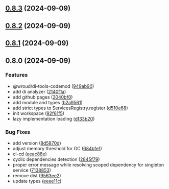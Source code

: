 ## [0.8.3](https://github.com/Wroud/foundation/compare/di-v0.8.2...di-v0.8.3) (2024-09-09)
## [0.8.2](https://github.com/Wroud/foundation/compare/di-v0.8.1...di-v0.8.2) (2024-09-09)
## [0.8.1](https://github.com/Wroud/foundation/compare/di-v0.8.0...di-v0.8.1) (2024-09-09)
## 0.8.0 (2024-09-09)

### Features

* @wroud/di-tools-codemod ([949ab90](https://github.com/Wroud/foundation/commit/949ab90213ef30c3fde2efddf9f764803c38ffec))
* add di analyzer ([2140f1a](https://github.com/Wroud/foundation/commit/2140f1ab92be940f1e0148464644e5f45f6c9a4d))
* add github pages ([2040bf0](https://github.com/Wroud/foundation/commit/2040bf0ad84e3b775f9f8783681ed9a2a6e42b56))
* add module and types ([b2a9561](https://github.com/Wroud/foundation/commit/b2a95618168a16dc04fd184303410d902f72f74f))
* add strict types to ServicesRegistry.register ([d510e68](https://github.com/Wroud/foundation/commit/d510e6834658ff634fc211287d2e00edede6b9ed))
* init workspace ([92f61f5](https://github.com/Wroud/foundation/commit/92f61f5747ffda05c24fa3273726c4c990a15754))
* lazy implementation loading ([df33b20](https://github.com/Wroud/foundation/commit/df33b206d509ad2b0e24c41fd53a5008a73276c4))

### Bug Fixes

* add version ([8d5870d](https://github.com/Wroud/foundation/commit/8d5870d58a528e32ac88498ea5574daff6fa67d4))
* adjust memory threshold for GC ([684bfe1](https://github.com/Wroud/foundation/commit/684bfe1bd050110296e8b556038c99e9cc99c8d9))
* ci-cd ([eeac88e](https://github.com/Wroud/foundation/commit/eeac88efe4d1d84dba49b592b303784b731406e3))
* cyclic dependencies detection ([2845f79](https://github.com/Wroud/foundation/commit/2845f79c7573955f8899257e27f9e73a78816107))
* proper error message while resolving scoped dependency for singleton service ([7138853](https://github.com/Wroud/foundation/commit/7138853bfcaa6fa8cba37a542b7456a750759a4b))
* remove dist ([9563ee2](https://github.com/Wroud/foundation/commit/9563ee2659e391c2892ce1083c077fafa17028bb))
* update types ([eeee11c](https://github.com/Wroud/foundation/commit/eeee11ced4f8d50512927245a7071ab578020341))
